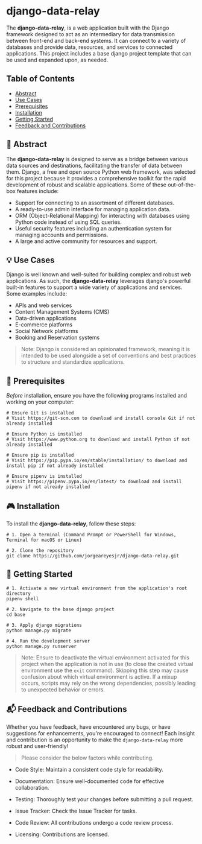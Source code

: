 # django-data-relay

The **django-data-relay**, is a web application built with the Django framework designed to act as an intermediary for data transmission between front-end and back-end systems. It can connect to a variety of databases and provide data, resources, and services to connected applications. This project includes a base django project template that can be used and expanded upon, as needed.

## Table of Contents
- [Abstract](#abstract)
- [Use Cases](#use-cases)
- [Prerequisites](#prerequisites)
- [Installation](#installation)
- [Getting Started](#getting-started)
- [Feedback and Contributions](#feedback-and-contributions)

## 🌱 Abstract

The **django-data-relay** is designed to serve as a bridge between various data sources and destinations, facilitating the transfer of data between them. Django, a free and open source Python web framework, was selected for this project because it provides a comprehensive toolkit for the rapid development of robust and scalable applications. Some of these out-of-the-box features include:

- Support for connecting to an assortment of different databases.
- A ready-to-use admin interface for managing application data.
- ORM (Object-Relational Mapping) for interacting with databases using Python code instead of using SQL queries.
- Useful security features including an authentication system for managing accounts and permissions.
- A large and active community for resources and support.

## 💡 Use Cases

Django is well known and well-suited for building complex and robust web applications. As such, the **django-data-relay** leverages django's powerful built-in features to support a wide variety of applications and services. Some examples include:

- APIs and web services
- Content Management Systems (CMS)
- Data-driven applications
- E-commerce platforms
- Social Network platforms
- Booking and Reservation systems

> Note: Django is considered an opinionated framework, meaning it is intended to be used alongside a set of conventions and best practices to structure and standardize applications.

## 🔧 Prerequisites

*Before* installation, ensure you have the following programs installed and working on your computer:

```shell
# Ensure Git is installed
# Visit https://git-scm.com to download and install console Git if not already installed

# Ensure Python is installed
# Visit https://www.python.org to download and install Python if not already installed

# Ensure pip is installed
# Visit https://pip.pypa.io/en/stable/installation/ to download and install pip if not already installed

# Ensure pipenv is installed
# Visit https://pipenv.pypa.io/en/latest/ to download and install pipenv if not already installed
```

## 🎮 Installation

To install the **django-data-relay**, follow these steps:

```shell
# 1. Open a terminal (Command Prompt or PowerShell for Windows, Terminal for macOS or Linux)

# 2. Clone the repository
git clone https://github.com/jorgeareyesjr/django-data-relay.git
```

## 🚀 Getting Started

```shell
# 1. Activate a new virtual environment from the application's root directory
pipenv shell

# 2. Navigate to the base django project
cd base

# 3. Apply django migrations
python manage.py migrate

# 4. Run the development server
python manage.py runserver
```

> Note: Ensure to deactivate the virtual environment activated for this project when the application is not in use (to close the created virtual environment use the `exit` command). Skipping this step may cause confusion about which virtual environment is active. If a mixup occurs, scripts may rely on the wrong dependencies, possibly leading to unexpected behavior or errors.

## 📬 Feedback and Contributions

Whether you have feedback, have encountered any bugs, or have suggestions for enhancements, you're encouraged to connect! Each insight and contribution is an opportunity to make the `django-data-relay` more robust and user-friendly!

> Please consider the below factors while contributing.

- Code Style:
    Maintain a consistent code style for readability.

- Documentation:
    Ensure well-documented code for effective collaboration.

- Testing:
    Thoroughly test your changes before submitting a pull request.

- Issue Tracker:
    Check the Issue Tracker for tasks.

- Code Review:
    All contributions undergo a code review process.

- Licensing:
    Contributions are licensed.
